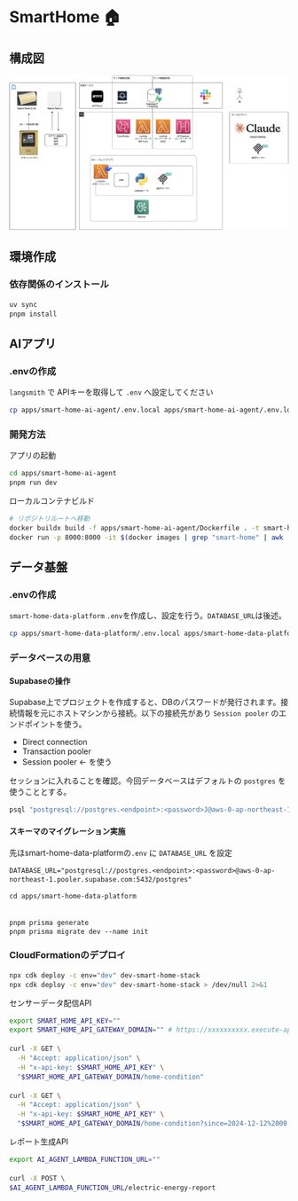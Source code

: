
# SmartHome 🏠

## 構成図

![img](https://github.com/shuntaka9576/smart-home/blob/main/docs/spec-site/source/img/architecture.png)

## 環境作成

### 依存関係のインストール

```bash
uv sync
pnpm install
```

## AIアプリ

### .envの作成

`langsmith` で APIキーを取得して `.env` へ設定してください
```bash
cp apps/smart-home-ai-agent/.env.local apps/smart-home-ai-agent/.env.local
```

### 開発方法

アプリの起動
```bash
cd apps/smart-home-ai-agent
pnpm run dev
```

ローカルコンテナビルド
```bash
# リポジトリルートへ移動
docker buildx build -f apps/smart-home-ai-agent/Dockerfile . -t smart-home
docker run -p 8000:8000 -it $(docker images | grep "smart-home" | awk '{print $3}')
```


## データ基盤

### .envの作成

`smart-home-data-platform` `.env`を作成し、設定を行う。`DATABASE_URL`は後述。

```bash
cp apps/smart-home-data-platform/.env.local apps/smart-home-data-platform/.env
```

### データベースの用意

#### Supabaseの操作

Supabase上でプロジェクトを作成すると、DBのパスワードが発行されます。接続情報を元にホストマシンから接続。以下の接続先があり `Session pooler` のエンドポイントを使う。

* Direct connection
* Transaction pooler
* Session pooler <- を使う

セッションに入れることを確認。今回データベースはデフォルトの `postgres` を使うこととする。
```bash
psql "postgresql://postgres.<endpoint>:<password>J@aws-0-ap-northeast-1.pooler.supabase.com:5432/postgres"
```

#### スキーマのマイグレーション実施

先ほsmart-home-data-platformの`.env` に `DATABASE_URL` を設定

```bash:.env
DATABASE_URL="postgresql://postgres.<endpoint>:<password>@aws-0-ap-northeast-1.pooler.supabase.com:5432/postgres"
```

```bash:スキーマのデプロイ
cd apps/smart-home-data-platform


pnpm prisma generate
pnpm prisma migrate dev --name init
```

### CloudFormationのデプロイ

```bash
npx cdk deploy -c env="dev" dev-smart-home-stack
npx cdk deploy -c env="dev" dev-smart-home-stack > /dev/null 2>&1
```

センサーデータ配信API
```bash
export SMART_HOME_API_KEY=""
export SMART_HOME_API_GATEWAY_DOMAIN="" # https://xxxxxxxxxx.execute-api.ap-northeast-1.amazonaws.com/v1 まで含める

curl -X GET \
  -H "Accept: application/json" \
  -H "x-api-key: $SMART_HOME_API_KEY" \
  "$SMART_HOME_API_GATEWAY_DOMAIN/home-condition"

curl -X GET \
  -H "Accept: application/json" \
  -H "x-api-key: $SMART_HOME_API_KEY" \
  "$SMART_HOME_API_GATEWAY_DOMAIN/home-condition?since=2024-12-12%2000:00&until=2024-12-01%2000:00"
```

レポート生成API
```bash
export AI_AGENT_LAMBDA_FUNCTION_URL=""

curl -X POST \
$AI_AGENT_LAMBDA_FUNCTION_URL/electric-energy-report
```
